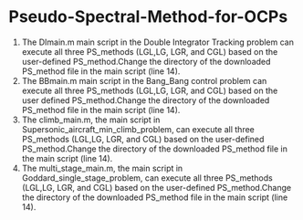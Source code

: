 # Pseudo-Spectral-Method-for-OCPs
1) The DImain.m main script in the Double Integrator Tracking problem can execute all three PS_methods (LGL,LG, LGR, and CGL) based on the user-defined PS_method.Change the directory of the downloaded PS_method file in the main script (line 14).
2) The BBmain.m main script in the Bang_Bang control problem can execute all three PS_methods (LGL,LG, LGR, and CGL) based on the user defined PS_method.Change the directory of the downloaded PS_method file in the main script (line 14).
3) The climb_main.m, the main script in Supersonic_aircraft_min_climb_problem, can execute all three PS_methods (LGL,LG, LGR, and CGL) based on the user-defined PS_method.Change the directory of the downloaded PS_method file in the main script (line 14).
4) The multi_stage_main.m, the main script in Goddard_single_stage_problem, can execute all three PS_methods (LGL,LG, LGR, and CGL) based on the user-defined PS_method.Change the directory of the downloaded PS_method file in the main script (line 14).
